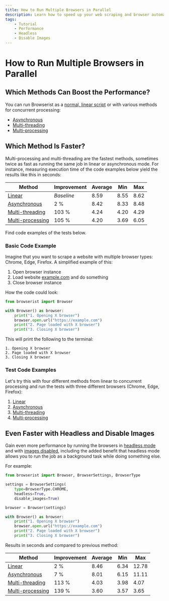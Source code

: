 ```yaml
---
title: How to Run Multiple Browsers in Parallel
description: Learn how to speed up your web scraping and browser automation with Browserist by running multiple browsers in parallel using asynchronous, multi-threading, or multi-processing methods. Includes code examples.
tags:
    - Tutorial
    - Performance
    - Headless
    - Disable Images
---
```


# How to Run Multiple Browsers in Parallel
## Which Methods Can Boost the Performance?
You can run Browserist as a [normal, linear script](1-linear.md) or with various methods for concurrent processing:

* [Asynchronous](2-asynchronous.md)
* [Multi-threading](3-multi-threading.md)
* [Multi-processing](4-multi-processing.md)

## Which Method Is Faster?
Multi-processing and multi-threading are the fastest methods, sometimes twice as fast as running the same job in linear or asynchronous mode. For instance, measuring execution time of the code examples below yield the results like this in seconds:

| Method                                    | Improvement | Average | Min   | Max   |
| ----------------------------------------- | ----------- | ------- | ----- | ----- |
| [Linear](1-linear.md)                     | _Baseline_  | 8.59    | 8.55  | 8.62  |
| [Asynchronous](2-asynchronous.md)         | 2 %         | 8.42    | 8.33  | 8.48  |
| [Multi-threading](3-multi-threading.md)   | 103 %       | 4.24    | 4.20  | 4.29  |
| [Multi-processing](4-multi-processing.md) | 105 %       | 4.20    | 3.69  | 6.05  |

Find code examples of the tests below.

### Basic Code Example
Imagine that you want to scrape a website with multiple browser types: Chrome, Edge, Firefox. A simplified example of this:

1. Open browser instance
2. Load website [example.com](https://example.com) and do something
3. Close browser instance

How the code could look:

```python linenums="1"
from browserist import Browser

with Browser() as browser:
    print("1. Opening X browser")
    browser.open.url("https://example.com")
    print("2. Page loaded with X browser")
    print("3. Closing X browser")
```

This will print the following to the terminal:

```text title=""
1. Opening X browser
2. Page loaded with X browser
3. Closing X browser
```

### Test Code Examples
Let's try this with four different methods from linear to concurrent processing and run the tests with three different browsers (Chrome, Edge, Firefox):

1. [Linear](1-linear.md)
2. [Asynchronous](2-asynchronous.md)
3. [Multi-threading](3-multi-threading.md)
4. [Multi-processing](4-multi-processing.md)

## Even Faster with Headless and Disable Images
Gain even more performance by running the browsers in [headless mode](../headless.md) and with [images disabled](../disable-images.md), including the added benefit that headless mode allows you to run the job as a background task while doing something else.

For example:

```python linenums="1"
from browserist import Browser, BrowserSettings, BrowserType

settings = BrowserSettings(
    type=BrowserType.CHROME,
    headless=True,
    disable_images=True)

browser = Browser(settings)

with Browser() as browser:
    print("1. Opening X browser")
    browser.open.url("https://example.com")
    print("2. Page loaded with X browser")
    print("3. Closing X browser")
```

Results in seconds and compared to previous method:

| Method                                    | Improvement | Average | Min   | Max   |
| ----------------------------------------- | ----------- | ------- | ----- | ----- |
| [Linear](1-linear.md)                     | 2 %         | 8.46    | 6.34  | 12.78 |
| [Asynchronous](2-asynchronous.md)         | 7 %         | 8.01    | 6.15  | 11.11 |
| [Multi-threading](3-multi-threading.md)   | 113 %       | 4.03    | 3.98  | 4.07  |
| [Multi-processing](4-multi-processing.md) | 139 %       | 3.60    | 3.57  | 3.65  |
